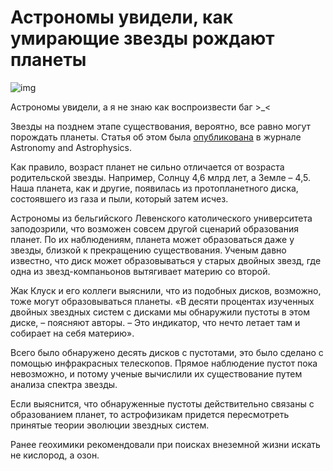 # Астрономы увидели, как умирающие звезды рождают планеты

![img](https://img.gazeta.ru/files3/595/14484595/disk-pic_32ratio_900x600-900x600-35162.jpg)

Астрономы увидели, а я не знаю как воспроизвести баг >_<

Звезды на позднем этапе существования, вероятно, все равно могут порождать планеты. Статья об этом была [опубликована](https://github.com/) в журнале Astronomy and Astrophysics.

Как правило, возраст планет не сильно отличается от возраста родительской звезды. Например, Солнцу 4,6 млрд лет, а Земле – 4,5. Наша планета, как и другие, появилась из протопланетного диска, состоявшего из газа и пыли, который затем исчез.

Астрономы из бельгийского Левенского католического университета заподозрили, что возможен совсем другой сценарий образования планет. По их наблюдениям, планета может образоваться даже у звезды, близкой к прекращению существования. Ученым давно известно, что диск может образовываться у старых двойных звезд, где одна из звезд-компаньонов вытягивает материю со второй.

Жак Клуск и его коллеги выяснили, что из подобных дисков, возможно, тоже могут образовываться планеты. «В десяти процентах изученных двойных звездных систем с дисками мы обнаружили пустоты в этом диске, – поясняют авторы. – Это индикатор, что нечто летает там и собирает на себя материю».

Всего было обнаружено десять дисков с пустотами, это было сделано с помощью инфракрасных телескопов. Прямое наблюдение пустот пока невозможно, и потому ученые вычислили их существование путем анализа спектра звезды.

Если выяснится, что обнаруженные пустоты действительно связаны с образованием планет, то астрофизикам придется пересмотреть принятые теории эволюции звездных систем.

Ранее геохимики рекомендовали при поисках внеземной жизни искать не кислород, а озон.